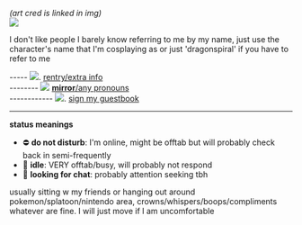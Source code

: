 <i>(art cred is linked in img)</i><br>
<a href="https://twitter.com/O_tizu/status/1520412681013919744"><img src="https://media.discordapp.net/attachments/1035684052805627977/1051113644122980513/FRmXOjHVEAA_sF6.png"></a><br>

I don't like people I barely know referring to me by my name, just use the character's name that I'm cosplaying as or just 'dragonspiral' if you have to refer to me

----- <img src="https://pixelbank.neocities.org/decome/bows/f211221.gif">. <a href="https://rentry.co/shinycharms">rentry/extra info</a>
<br>
-------- <img src="https://pixelbank.neocities.org/decome/space%20and%20skies/c06b5a81.gif"> <a href="https://en.pronouns.page/@mtcoronet"><b>mirror</b>/any pronouns</a>
<br>
------------ <img src="https://pixelbank.neocities.org/decome/space%20and%20skies/ebb74443.gif">. <a href="https://solis.123guestbook.com/">sign my guestbook</a> 
<br>
<hr>
<b>status meanings</b>
<ul>
  <li> ⛔ <b>do not disturb</b>: I'm online, might be offtab but will probably check back in semi-frequently </li>
  <li> 🌙 <b>idle</b>: VERY offtab/busy, will probably not respond</li>
  <li> 💬 <b>looking for chat</b>: probably attention seeking tbh </li>
</ul>

usually sitting w my friends or hanging out around pokemon/splatoon/nintendo area, crowns/whispers/boops/compliments whatever are fine. I will just move if I am uncomfortable
